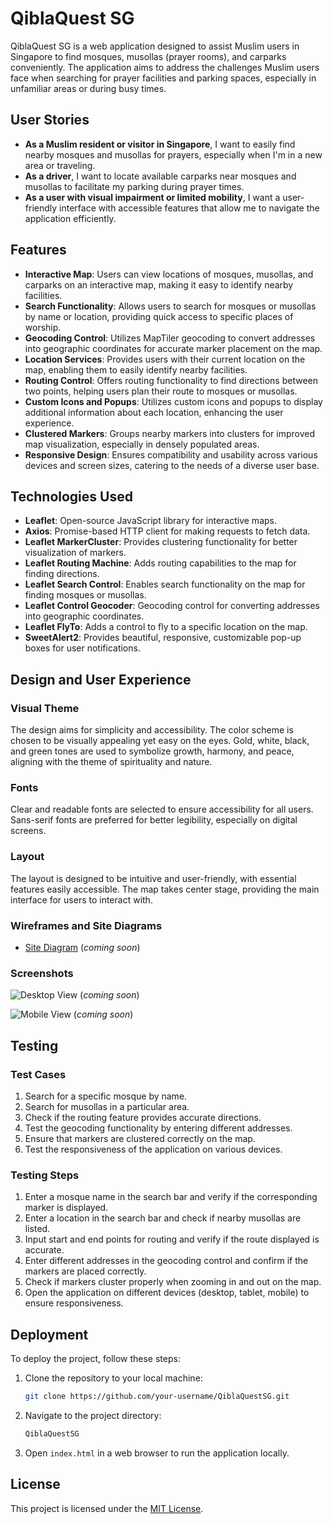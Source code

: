 # QiblaQuest SG

QiblaQuest SG is a web application designed to assist Muslim users in Singapore to find mosques, musollas (prayer rooms), and carparks conveniently. The application aims to address the challenges Muslim users face when searching for prayer facilities and parking spaces, especially in unfamiliar areas or during busy times.

## User Stories

- **As a Muslim resident or visitor in Singapore**, I want to easily find nearby mosques and musollas for prayers, especially when I'm in a new area or traveling.
- **As a driver**, I want to locate available carparks near mosques and musollas to facilitate my parking during prayer times.
- **As a user with visual impairment or limited mobility**, I want a user-friendly interface with accessible features that allow me to navigate the application efficiently.

## Features

- **Interactive Map**: Users can view locations of mosques, musollas, and carparks on an interactive map, making it easy to identify nearby facilities.
- **Search Functionality**: Allows users to search for mosques or musollas by name or location, providing quick access to specific places of worship.
- **Geocoding Control**: Utilizes MapTiler geocoding to convert addresses into geographic coordinates for accurate marker placement on the map.
- **Location Services**: Provides users with their current location on the map, enabling them to easily identify nearby facilities.
- **Routing Control**: Offers routing functionality to find directions between two points, helping users plan their route to mosques or musollas.
- **Custom Icons and Popups**: Utilizes custom icons and popups to display additional information about each location, enhancing the user experience.
- **Clustered Markers**: Groups nearby markers into clusters for improved map visualization, especially in densely populated areas.
- **Responsive Design**: Ensures compatibility and usability across various devices and screen sizes, catering to the needs of a diverse user base.

## Technologies Used

- **Leaflet**: Open-source JavaScript library for interactive maps.
- **Axios**: Promise-based HTTP client for making requests to fetch data.
- **Leaflet MarkerCluster**: Provides clustering functionality for better visualization of markers.
- **Leaflet Routing Machine**: Adds routing capabilities to the map for finding directions.
- **Leaflet Search Control**: Enables search functionality on the map for finding mosques or musollas.
- **Leaflet Control Geocoder**: Geocoding control for converting addresses into geographic coordinates.
- **Leaflet FlyTo**: Adds a control to fly to a specific location on the map.
- **SweetAlert2**: Provides beautiful, responsive, customizable pop-up boxes for user notifications.

## Design and User Experience

### Visual Theme
The design aims for simplicity and accessibility. The color scheme is chosen to be visually appealing yet easy on the eyes. Gold, white, black, and green tones are used to symbolize growth, harmony, and peace, aligning with the theme of spirituality and nature.

### Fonts
Clear and readable fonts are selected to ensure accessibility for all users. Sans-serif fonts are preferred for better legibility, especially on digital screens.

### Layout
The layout is designed to be intuitive and user-friendly, with essential features easily accessible. The map takes center stage, providing the main interface for users to interact with.

### Wireframes and Site Diagrams 
- [Site Diagram](site_diagram.pdf) (*coming soon*)

### Screenshots 

![Desktop View](screenshots/desktop.png) (*coming soon*)

![Mobile View](screenshots/mobile.png) (*coming soon*)

## Testing

### Test Cases
1. Search for a specific mosque by name.
2. Search for musollas in a particular area.
3. Check if the routing feature provides accurate directions.
4. Test the geocoding functionality by entering different addresses.
5. Ensure that markers are clustered correctly on the map.
6. Test the responsiveness of the application on various devices.

### Testing Steps
1. Enter a mosque name in the search bar and verify if the corresponding marker is displayed.
2. Enter a location in the search bar and check if nearby musollas are listed.
3. Input start and end points for routing and verify if the route displayed is accurate.
4. Enter different addresses in the geocoding control and confirm if the markers are placed correctly.
5. Check if markers cluster properly when zooming in and out on the map.
6. Open the application on different devices (desktop, tablet, mobile) to ensure responsiveness.

## Deployment

To deploy the project, follow these steps:

1. Clone the repository to your local machine:

   ```bash
   git clone https://github.com/your-username/QiblaQuestSG.git
   ```

2. Navigate to the project directory:

   ```bash
   QiblaQuestSG
   ```

3. Open `index.html` in a web browser to run the application locally.


## License

This project is licensed under the [MIT License](LICENSE).

